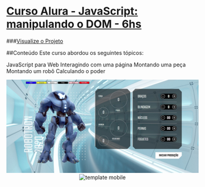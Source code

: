 # [Curso Alura - JavaScript: manipulando o DOM - 6hs](https://cursos.alura.com.br/course/javascript-manipulando-dom)

###[Visualize o Projeto](https://javascript-robotron-patyfil.vercel.app/)


##Conteúdo
Este curso abordou os seguintes tópicos:

JavaScript para Web
Interagindo com uma página
Montando uma peça
Montando um robô
Calculando o poder


<p align="center">
  <img src = "https://github.com/patyfil/Alura-JavaScript-Robotron/blob/main/img/robotron-projeto%20final.jpg" width="650" alt="template pc">  
    <br />
  <img src = "" width="250" alt="template mobile">
</p>
